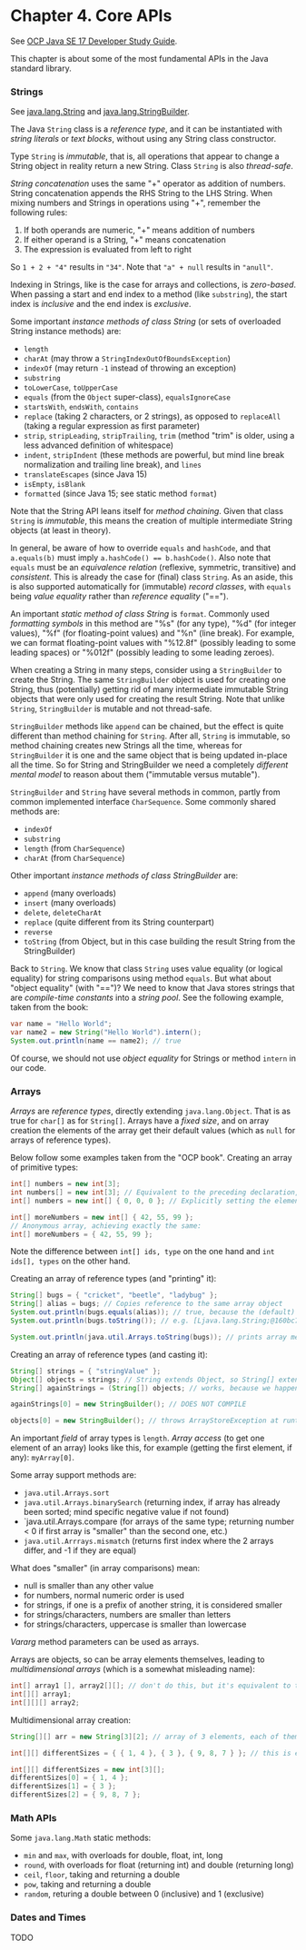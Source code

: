 # Chapter 4. Core APIs

See [OCP Java SE 17 Developer Study Guide](https://www.amazon.com/Oracle-Certified-Professional-Developer-Study/dp/1119864585/ref=sr_1_1?crid=1GIZNHYFXHAK4&dib=eyJ2IjoiMSJ9.Mz5O0lUSaZhUZ-O1Mi__dRPfXHL9GM_CfZ3JDTz910a2d8XI7Vsfj7zwcywJAfMcubfCglH02m8PwlAk_DORk8SS5460zaDP1fskFDX4sUiFVR4pxE1Ln0VIY-g5awTQaOJKp4t0Y1HchXkrw0HtOeVSHg3dHG8Jql9TibGCj-WeXYyNdMp4zWtgM4EimHpl4wvlJZufvGpNjNEmXIObAd2B1mp1skt5k7v_B-k_Ip4.bRERgxl7gsekO5AihUKuOeT_yoO6Bsg7jHigb4sjHEM&dib_tag=se&keywords=ocp+java+se17&qid=1714573695&sprefix=ocp+java+%2Caps%2C192&sr=8-1).

This chapter is about some of the most fundamental APIs in the Java standard library.

### Strings

See [java.lang.String](https://docs.oracle.com/en/java/javase/17/docs/api/java.base/java/lang/String.html)
and [java.lang.StringBuilder](https://docs.oracle.com/en/java/javase/17/docs/api/java.base/java/lang/StringBuilder.html).

The Java `String` class is a *reference type*, and it can be instantiated with *string literals* or *text blocks*, without
using any String class constructor.

Type `String` is *immutable*, that is, all operations that appear to change a String object in reality return a new String.
Class `String` is also *thread-safe*.

*String concatenation* uses the same "+" operator as addition of numbers. String concatenation appends the RHS String to
the LHS String. When mixing numbers and Strings in operations using "+", remember the following rules:
1. If both operands are numeric, "+" means addition of numbers
2. If either operand is a String, "+" means concatenation
3. The expression is evaluated from left to right

So `1 + 2 + "4"` results in `"34"`. Note that `"a" + null` results in `"anull"`.

Indexing in Strings, like is the case for arrays and collections, is *zero-based*. When passing a start and end index
to a method (like `substring`), the start index is *inclusive* and the end index is *exclusive*.

Some important *instance methods of class String* (or sets of overloaded String instance methods) are:
* `length`
* `charAt` (may throw a `StringIndexOutOfBoundsException`)
* `indexOf` (may return `-1` instead of throwing an exception)
* `substring`
* `toLowerCase`, `toUpperCase`
* `equals` (from the `Object` super-class), `equalsIgnoreCase`
* `startsWith`, `endsWith`, `contains`
* `replace` (taking 2 characters, or 2 strings), as opposed to `replaceAll` (taking a regular expression as first parameter)
* `strip`, `stripLeading`, `stripTrailing`, `trim` (method "trim" is older, using a less advanced definition of whitespace)
* `indent`, `stripIndent` (these methods are powerful, but mind line break normalization and trailing line break), and `lines`
* `translateEscapes` (since Java 15)
* `isEmpty`, `isBlank`
* `formatted` (since Java 15; see static method `format`)

Note that the String API leans itself for *method chaining*. Given that class `String` is *immutable*, this means the
creation of multiple intermediate String objects (at least in theory).

In general, be aware of how to override `equals` and `hashCode`, and that `a.equals(b)` must imply `a.hashCode() == b.hashCode()`.
Also note that `equals` must be an *equivalence relation* (reflexive, symmetric, transitive) and *consistent*.
This is already the case for (final) class `String`. As an aside, this is also supported automatically for (immutable)
*record classes*, with `equals` being *value equality* rather than *reference equality* ("==").

An important *static method of class String* is `format`. Commonly used *formatting symbols* in this method are
"%s" (for any type), "%d" (for integer values), "%f" (for floating-point values) and "%n" (line break).
For example, we can format floating-point values with "%12.8f" (possibly leading to some leading spaces) or "%012f" (possibly leading to some leading zeroes).

When creating a String in many steps, consider using a `StringBuilder` to create the String. The same `StringBuilder` object is used
for creating one String, thus (potentially) getting rid of many intermediate immutable String objects that were only used for creating
the result String. Note that unlike `String`, `StringBuilder` is mutable and not thread-safe.

`StringBuilder` methods like `append` can be chained, but the effect is quite different than method chaining for `String`.
After all, `String` is immutable, so method chaining creates new Strings all the time, whereas for `StringBuilder` it is
one and the same object that is being updated in-place all the time. So for String and StringBuilder we need a completely
*different mental model* to reason about them ("immutable versus mutable").

`StringBuilder` and `String` have several methods in common, partly from common implemented interface `CharSequence`.
Some commonly shared methods are:
* `indexOf`
* `substring`
* `length` (from `CharSequence`)
* `charAt` (from `CharSequence`)

Other important *instance methods of class StringBuilder* are:
* `append` (many overloads)
* `insert` (many overloads)
* `delete`, `deleteCharAt`
* `replace` (quite different from its String counterpart)
* `reverse`
* `toString` (from Object, but in this case building the result String from the StringBuilder)

Back to `String`. We know that class `String` uses value equality (or logical equality) for string comparisons using
method `equals`. But what about "object equality" (with "==")? We need to know that Java stores strings that are *compile-time
constants* into a *string pool*. See the following example, taken from the book:

```java
var name = "Hello World";
var name2 = new String("Hello World").intern();
System.out.println(name == name2); // true
```

Of course, we should not use *object equality* for Strings or method `intern` in our code.

### Arrays

*Arrays* are *reference types*, directly extending `java.lang.Object`. That is as true for `char[]` as for `String[]`.
Arrays have a *fixed size*, and on array creation the elements of the array get their default values (which as `null` for arrays
of reference types).

Below follow some examples taken from the "OCP book". Creating an array of primitive types:

```java
int[] numbers = new int[3];
int numbers[] = new int[3]; // Equivalent to the preceding declaration, but more rare
int[] numbers = new int[] { 0, 0, 0 }; // Explicitly setting the elements to the default value (which happens anyway)

int[] moreNumbers = new int[] { 42, 55, 99 };
// Anonymous array, achieving exactly the same:
int[] moreNumbers = { 42, 55, 99 };
```

Note the difference between `int[] ids, type` on the one hand and `int ids[], types` on the other hand.

Creating an array of reference types (and "printing" it):

```java
String[] bugs = { "cricket", "beetle", "ladybug" };
String[] alias = bugs; // Copies reference to the same array object
System.out.println(bugs.equals(alias)); // true, because the (default) equality implementation is reference equality
System.out.println(bugs.toString()); // e.g. [Ljava.lang.String;@160bc7c0

System.out.println(java.util.Arrays.toString(bugs)); // prints array members cricket, beetle and ladybug
```

Creating an array of reference types (and casting it):

```java
String[] strings = { "stringValue" };
Object[] objects = strings; // String extends Object, so String[] extends Object[]
String[] againStrings = (String[]) objects; // works, because we happen to know the runtime type

againStrings[0] = new StringBuilder(); // DOES NOT COMPILE

objects[0] = new StringBuilder(); // throws ArrayStoreException at runtime, because the runtime type is String[]
```

An important *field* of array types is `length`.
*Array access* (to get one element of an array) looks like this, for example (getting the first element, if any): `myArray[0]`.

Some array support methods are:
* `java.util.Arrays.sort`
* `java.util.Arrays.binarySearch` (returning index, if array has already been sorted; mind specific negative value if not found)
* `java.util.Arrays.compare (for arrays of the same type; returning number < 0 if first array is "smaller" than the second one, etc.)
* `java.util.Arrrays.mismatch` (returns first index where the 2 arrays differ, and -1 if they are equal)

What does "smaller" (in array comparisons) mean:
* null is smaller than any other value
* for numbers, normal numeric order is used
* for strings, if one is a prefix of another string, it is considered smaller
* for strings/characters, numbers are smaller than letters
* for strings/characters, uppercase is smaller than lowercase

*Vararg* method parameters can be used as arrays.

Arrays are objects, so can be array elements themselves, leading to *multidimensional arrays* (which is a somewhat misleading name):

```java
int[] array1 [], array2[][]; // don't do this, but it's equivalent to the following
int[][] array1;
int[][][] array2;
```

Multidimensional array creation:

```java
String[][] arr = new String[3][2]; // array of 3 elements, each of them being an array of 2 strings

int[][] differentSizes = { { 1, 4 }, { 3 }, { 9, 8, 7 } }; // this is equal to the following

int[][] differentSizes = new int[3][];
differentSizes[0] = { 1, 4 };
differentSizes[1] = { 3 };
differentSizes[2] = { 9, 8, 7 };
```

### Math APIs

Some `java.lang.Math` static methods:
* `min` and `max`, with overloads for double, float, int, long
* `round`, with overloads for float (returning int) and double (returning long)
* `ceil`, `floor`, taking and returning a double
* `pow`, taking and returning a double
* `random`, returing a double between 0 (inclusive) and 1 (exclusive)

### Dates and Times

TODO

